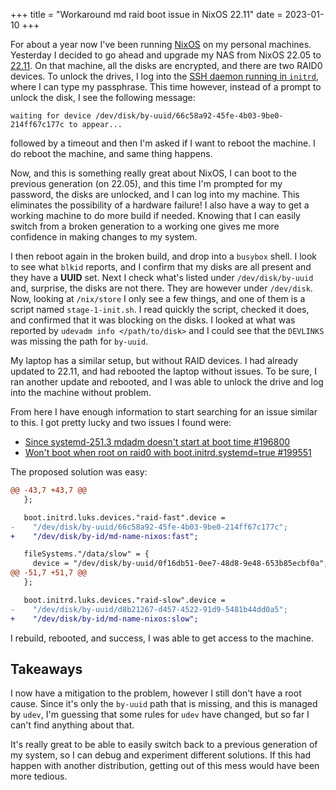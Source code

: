 +++
title = "Workaround md raid boot issue in NixOS 22.11"
date = 2023-01-10
+++

For about a year now I've been running [NixOS](https://nixos.org/ "NixOS") on my personal machines. Yesterday I decided to go ahead and upgrade my NAS from NixOS 22.05 to [22.11](https://nixos.org/blog/announcements.html#nixos-22.11). On that machine, all the disks are encrypted, and there are two RAID0 devices. To unlock the drives, I log into the [SSH daemon running in `initrd`](https://nixos.wiki/wiki/Remote_LUKS_Unlocking), where I can type my passphrase. This time however, instead of a prompt to unlock the disk, I see the following message:

```
waiting for device /dev/disk/by-uuid/66c58a92-45fe-4b03-9be0-214ff67c177c to appear...
```

followed by a timeout and then I'm asked if I want to reboot the machine. I do reboot the machine, and same thing happens.

Now, and this is something really great about NixOS, I can boot to the previous generation (on 22.05), and this time I'm prompted for my password, the disks are unlocked, and I can log into my machine. This eliminates the possibility of a hardware failure! I also have a way to get a working machine to do more build if needed. Knowing that I can easily switch from a broken generation to a working one gives me more confidence in making changes to my system.

I then reboot again in the broken build, and drop into a `busybox` shell. I look to see what `blkid` reports, and I confirm that my disks are all present and they have a **UUID** set. Next I check what's listed under `/dev/disk/by-uuid` and, surprise, the disks are not there. They are however under `/dev/disk`. Now, looking at `/nix/store` I only see a few things, and one of them is a script named `stage-1-init.sh`. I read quickly the script, checked it does, and confirmed that it was blocking on the disks. I looked at what was reported by `udevadm info </path/to/disk>` and I could see that the `DEVLINKS` was missing the path for `by-uuid`.

My laptop has a similar setup, but without RAID devices. I had already updated to 22.11, and had rebooted the laptop without issues. To be sure, I ran another update and rebooted, and I was able to unlock the drive and log into the machine without problem.

From here I have enough information to start searching for an issue similar to this. I got pretty lucky and two issues I found were:

- [Since systemd-251.3 mdadm doesn't start at boot time #196800 ](https://github.com/nixoS/nixpkgs/issues/196800)
- [Won't boot when root on raid0 with boot.initrd.systemd=true #199551 ](https://github.com/nixoS/nixpkgs/issues/199551)

The proposed solution was easy:

```diff
@@ -43,7 +43,7 @@
   };

   boot.initrd.luks.devices."raid-fast".device =
-    "/dev/disk/by-uuid/66c58a92-45fe-4b03-9be0-214ff67c177c";
+    "/dev/disk/by-id/md-name-nixos:fast";

   fileSystems."/data/slow" = {
     device = "/dev/disk/by-uuid/0f16db51-0ee7-48d8-9e48-653b85ecbf0a";
@@ -51,7 +51,7 @@
   };

   boot.initrd.luks.devices."raid-slow".device =
-    "/dev/disk/by-uuid/d8b21267-d457-4522-91d9-5481b44dd0a5";
+    "/dev/disk/by-id/md-name-nixos:slow";
```

I rebuild, rebooted, and success, I was able to get access to the machine.

## Takeaways

I now have a mitigation to the problem, however I still don't have a root cause. Since it's only the `by-uuid` path that is missing, and this is managed by `udev`, I'm guessing that some rules for `udev` have changed, but so far I can't find anything about that.

It's really great to be able to easily switch back to a previous generation of my system, so I can debug and experiment different solutions. If this had happen with another distribution, getting out of this mess would have been more tedious.
